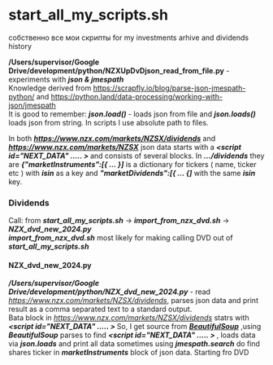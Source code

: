 # start_all_my_scripts.sh
собственно все мои скрипты for my investments arhive and dividends history 

<strong>/Users/supervisor/Google Drive/development/python/NZXUpDvDjson_read_from_file.py</strong> - experiments with <strong><i>json & jmespath</strong></i> <br>
Knowledge derived from https://scrapfly.io/blog/parse-json-jmespath-python/ and https://python.land/data-processing/working-with-json/jmespath  <br>
It is good to remember: <strong><i>json.load()</strong></i> - loads json from file and <strong><i>json.loads()</strong></i> loads json from string. 
In scripts I use absolute path to files. <br> 

In both <strong><i>https://www.nzx.com/markets/NZSX/dividends</i></strong> and  <strong><i>https://www.nzx.com/markets/NZSX</strong></i> json data starts with a <strong><i><script id="__NEXT_DATA__" ..... > </strong></i> and consists of several blocks. In <strong><i>.../dividends</i></strong> they are <strong><i>{"marketInstruments":[{ ... }]</i></strong> is a dictionary for tickers ( name, ticker etc ) with <strong><i>isin</strong></i> as a key and <strong><i>"marketDividends":[{ ... {]</strong></i>  with the same  <strong><i>isin</strong></i> key. 


<h3> Dividends</h4>
Call: from <strong><i>start_all_my_scripts.sh</i></strong> -> <strong><i>import_from_nzx_dvd.sh</i></strong> -> <strong><i>NZX_dvd_new_2024.py</i></strong><br>
<strong><i>import_from_nzx_dvd.sh</i></strong> most likely for making calling DVD out of <strong><i>start_all_my_scripts.sh</i></strong>
 <h4>NZX_dvd_new_2024.py</h4> 
 
<strong><i>/Users/supervisor/Google Drive/development/python/NZX_dvd_new_2024.py</strong></i> - read <i>https://www.nzx.com/markets/NZSX/dividends</i>, parses json data and print result as a comma separated text to a standard output. <br>
Bata block in <i>https://www.nzx.com/markets/NZSX/dividends</i> statrs with <strong><i><script id="__NEXT_DATA__" ..... > </strong></i> So, I get source from  <strong><i>[BeautifulSoup](https://www.nzx.com/markets/NZSX/dividends)</strong></i> ,using <strong><i>BeautifulSoup</strong></i> parses to  find <strong><i><script id="__NEXT_DATA__" ..... > </strong></i> , loads data via <strong><i>json.loads</strong></i> and print all data sometimes using <strong><i>jmespath.search</strong></i> do find shares ticker in  <strong><i>marketInstruments</strong></i> block of json data. 
Starting fro DVD 
